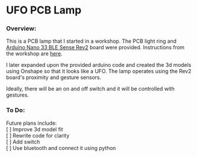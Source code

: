 # UFO PCB Lamp

### Overview:
This is a PCB lamp that I started in a workshop. The PCB light ring and [Arduino Nano 33 BLE Sense Rev2](https://docs.arduino.cc/hardware/nano-33-ble-sense-rev2/) board were provided. Instructions from the workshop are [here](https://hackaday.io/project/192881/instructions).

I later expanded upon the provided arduino code and created the 3d models using Onshape so that it looks like a UFO. The lamp operates using the Rev2 board's proximity and gesture sensors.

Ideally, there will be an on and off switch and it will be controlled with gestures.

### To Do:
Future plans include: <br/>
[ ] Improve 3d model fit <br/>
[ ] Rewrite code for clarity <br/>
[ ] Add switch <br/>
[ ] Use bluetooth and connect it using python <br/>
